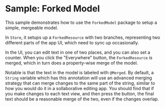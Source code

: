 
# Sample: Forked Model

This sample demonstrates how to use the `ForkedModel` package to setup a simple, mergeable model. 

In `Store`, it setups up a `ForkedResource` with two branches, representing two different parts of the app UI, which need to sync up occasionally.

In the UI, you can edit text in one of two places, and you can also set a counter. When you click the "Everywhere" button, the `ForkedResource` is merged, which in turn does a property-wise merge of the model.

Notable is that the text in the model is labeled with `@Merged`. By default, a `String` variable which has this annotation will use an advanced merging strategy that can merge changes to the same part of the string, similar to how you would do it in a sollaborative editing app. You should find that if you make changes to each text view, and then press the button, the final text should be a reasonable merge of the two, even if the changes overlap.
